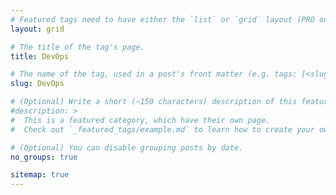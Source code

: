 ```yaml
---
# Featured tags need to have either the `list` or `grid` layout (PRO only).
layout: grid

# The title of the tag's page.
title: DevOps

# The name of the tag, used in a post's front matter (e.g. tags: [<slug>]).
slug: DevOps

# (Optional) Write a short (~150 characters) description of this featured tag.
#description: >
#  This is a featured category, which have their own page.
#  Check out `_featured_tags/example.md` to learn how to create your own.

# (Optional) You can disable grouping posts by date.
no_groups: true

sitemap: true 
---
```

